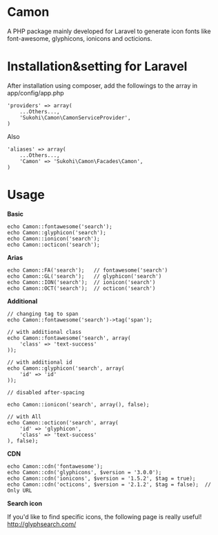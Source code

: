 Camon
=====

A PHP package mainly developed for Laravel to generate icon fonts like font-awesome, glyphicons, ionicons and octicions.

Installation&setting for Laravel
====

After installation using composer, add the followings to the array in  app/config/app.php

    'providers' => array(  
        ...Others...,  
        'Sukohi\Camon\CamonServiceProvider', 
    )

Also

    'aliases' => array(  
        ...Others...,  
        'Camon' => 'Sukohi\Camon\Facades\Camon',
    )

Usage
====

**Basic**

    echo Camon::fontawesome('search');
    echo Camon::glyphicon('search');
    echo Camon::ionicon('search');
    echo Camon::octicon('search');

**Arias**

    echo Camon::FA('search');	// fontawesome('search')
    echo Camon::GL('search');	// glyphicon('search')
    echo Camon::ION('search');	// ionicon('search')
    echo Camon::OCT('search');	// octicon('search')

**Additional**

    // changing tag to span
    echo Camon::fontawesome('search')->tag('span');

    // with additional class
    echo Camon::fontawesome('search', array(
    	'class' => 'text-success'
    ));

    // with additional id
    echo Camon::glyphicon('search', array(
    	'id' => 'id'
    ));

    // disabled after-spacing

    echo Camon::ionicon('search', array(), false);

    // with All
    echo Camon::octicon('search', array(				
    	'id' => 'glyphicon', 
    	'class' => 'text-success'
    ), false);
		
**CDN**

    echo Camon::cdn('fontawesome');
    echo Camon::cdn('glyphicons', $version = '3.0.0');
    echo Camon::cdn('ionicons', $version = '1.5.2', $tag = true);
    echo Camon::cdn('octicons', $version = '2.1.2', $tag = false);	// Only URL

**Search icon**

If you'd like to find specific icons, the following page is really useful!
http://glyphsearch.com/